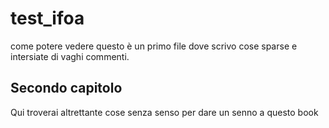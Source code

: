 # test_ifoa
come potere vedere questo è un primo file dove scrivo cose sparse e intersiate di vaghi commenti.

## Secondo capitolo
Qui troverai altrettante cose senza senso per dare un senno a questo book